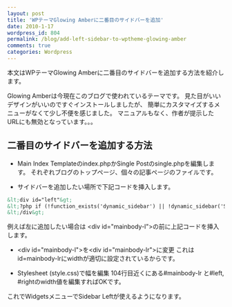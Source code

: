 ```yaml
---
layout: post
title: 'WPテーマGlowing Amberに二番目のサイドバーを追加'
date: 2010-1-17
wordpress_id: 804
permalink: /blog/add-left-sidebar-to-wptheme-glowing-amber
comments: true
categories: Wordpress
---
```

本文はWPテーマGlowing Amberに二番目のサイドバーを追加する方法を紹介します。

Glowing Amberは今現在このブログで使われているテーマです。
見た目がいいデザインがいいのですぐインストールしましたが、
簡単にカスタマイズするメニューがなくて少し不便を感じました。
マニュアルもなく、作者が提示したURLにも無効となっています。。。

## 二番目のサイドバーを追加する方法

+  Main Index Templateのindex.phpかSingle Postのsingle.phpを編集します。
それぞれブログのトップページ、個々の記事ページのファイルです。

+  サイドバーを追加したい場所で下記コードを挿入します。

```html
&lt;div id="left"&gt;
&lt;?php if (!function_exists('dynamic_sidebar') || !dynamic_sidebar('Sidebar Left')) : ?&gt;&lt;?php endif; ?&gt;
&lt;/div&gt;

```
例えば左に追加したい場合は
&lt;div id="mainbody-l"&gt;の前に上記コードを挿入します。

+  &lt;div id="mainbody-l"&gt;を&lt;div id="mainbody-lr"&gt;に変更
これはid=mainbody-lrにwidthが適切に設定されているからです。

+  Stylesheet (style.css)で幅を編集
104行目近くにある#mainbody-lr と#left, #rightのwidth値を編集すればOKです。

これでWidgetsメニューでSidebar Leftが使えるようになります。
